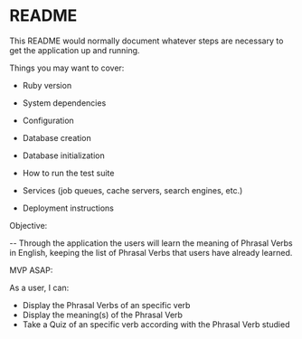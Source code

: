 # README

This README would normally document whatever steps are necessary to get the
application up and running.

Things you may want to cover:

* Ruby version

* System dependencies

* Configuration

* Database creation

* Database initialization

* How to run the test suite

* Services (job queues, cache servers, search engines, etc.)

* Deployment instructions

Objective:

-- Through the application the users will learn the meaning of Phrasal Verbs
 in English, keeping the list of Phrasal Verbs that users have already learned.

MVP ASAP:

As a user, I can:

- Display the Phrasal Verbs of an specific verb
- Display the meaning(s) of the Phrasal Verb
- Take a Quiz of an specific verb according with the Phrasal Verb studied
